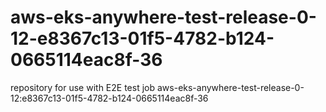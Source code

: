 # aws-eks-anywhere-test-release-0-12-e8367c13-01f5-4782-b124-0665114eac8f-36
repository for use with E2E test job aws-eks-anywhere-test-release-0-12:e8367c13-01f5-4782-b124-0665114eac8f-36
